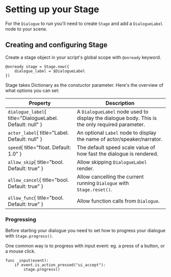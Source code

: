 # Setting up your Stage

For the `Dialogue` to run you'll need to create `Stage` and add a `DialogueLabel` node to your scene.

## Creating and configuring Stage

Create a stage object in your script's global scope with `@onready` keyword.

```gdscript
@onready stage = Stage.new({
    dialogue_label = $DialogueLabel
}) 
```

Stage takes Dictionary as the constuctor parameter. Here's the overview of what options you can set:

| Property          | Description                      |
| ----------------- | -------------------------------- |
| `dialogue_label`{ title="DialogueLabel. Default: null" } | A `DialogueLabel` node used to display the dialogue body. This is the only required parameter.|
| `actor_label`{ title="Label. Default: null" } | An optional `Label` node to display the name of actor/speaker/narrator.|
| `speed`{ title="float. Default: 1.0" } | The default speed scale value of how fast the dialogue is rendered.|
| `allow_skip`{ title="bool. Default: true" } | Allow skipping `DialogueLabel` render.|
| `allow_cancel`{ title="bool. Default: true" } | Allow cancelling the current running `Dialogue` with `Stage.reset()`.|
| `allow_func`{ title="bool. Default: true" } | Allow function calls from `Dialogue`.|

### Progressing

Before starting your dialogue you need to set how to progress your dialogue with `Stage.progress()`.

One common way is to progress with input event: eg. a press of a button, or a mouse click.

```gdscript
func _input(event):
    if event.is_action_pressed("ui_accept"):
        stage.progress()
```

